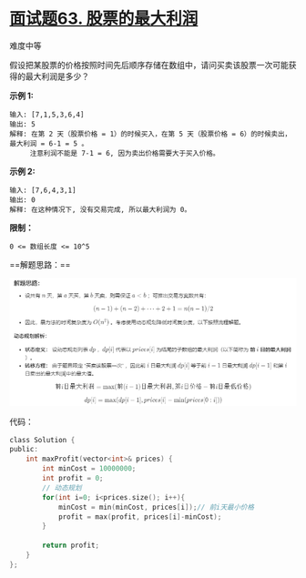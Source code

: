 # [面试题63. 股票的最大利润](https://leetcode-cn.com/problems/gu-piao-de-zui-da-li-run-lcof/)

难度中等

假设把某股票的价格按照时间先后顺序存储在数组中，请问买卖该股票一次可能获得的最大利润是多少？



**示例 1:**

```
输入: [7,1,5,3,6,4]
输出: 5
解释: 在第 2 天（股票价格 = 1）的时候买入，在第 5 天（股票价格 = 6）的时候卖出，最大利润 = 6-1 = 5 。
     注意利润不能是 7-1 = 6, 因为卖出价格需要大于买入价格。
```

**示例 2:**

```
输入: [7,6,4,3,1]
输出: 0
解释: 在这种情况下, 没有交易完成, 所以最大利润为 0。
```



**限制：**

```
0 <= 数组长度 <= 10^5
```



==解题思路：==

![解题思路](assets/markdown-img-paste-20200426190948987.png)



代码：


```c
class Solution {
public:
    int maxProfit(vector<int>& prices) {
        int minCost = 10000000;
        int profit = 0;
        // 动态规划
        for(int i=0; i<prices.size(); i++){
            minCost = min(minCost, prices[i]);// 前i天最小价格
            profit = max(profit, prices[i]-minCost);
        }

        return profit;
    }
};
```
